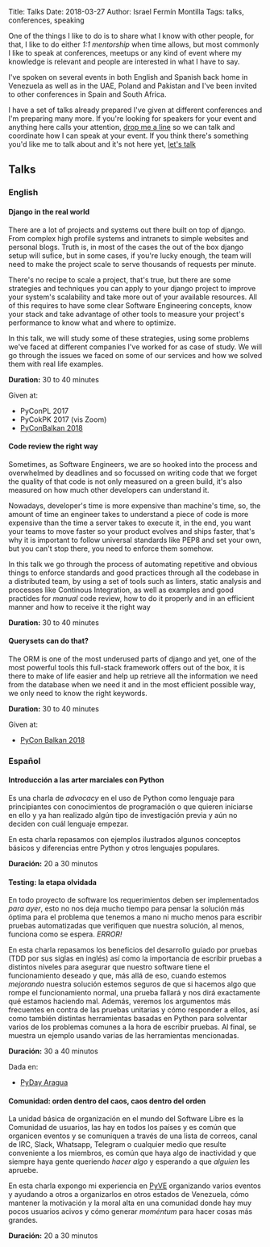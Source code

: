 Title: Talks
Date: 2018-03-27
Author: Israel Fermín Montilla
Tags: talks, conferences, speaking 


One of the things I like to do is to share what I know with other people,
for that, I like to do either *1:1 mentorship* when time allows, but
most commonly I like to speak at conferences, meetups or any kind of
event where my knowledge is relevant and people are interested in what
I have to say.

I've spoken on several events in both English and Spanish back home in
Venezuela as well as in the UAE, Poland and Pakistan and I've been invited
to other conferences in Spain and South Africa.

I have a set of talks already prepared I've given at different conferences
and I'm preparing many more. If you're looking for speakers for your event
and anything here calls your attention, [drop me a line](mailto:iferminm@gmail.com)
so we can talk and coordinate how I can speak at your event. If you think
there's something you'd like me to talk about and it's not here yet,
[let's talk](mailto:iferminm@gmail.com)

## Talks

### English

#### Django in the real world
There are a lot of projects and systems out there built on top of django. From complex 
high profile systems and intranets to simple websites and personal blogs. Truth is, 
in most of the cases the out of the box django setup will sufice, but in some cases, 
if you're lucky enough, the team will need to make the project scale to serve 
thousands of requests per minute.

There's no recipe to scale a project, that's true, but there are some strategies and 
techniques you can apply to your django project to improve your system's scalability 
and take more out of your available resources. All of this requires to have some clear 
Software Engineering concepts, know your stack and take advantage of other tools to measure 
your project's performance to know what and where to optimize.

In this talk, we will study some of these strategies, using some problems we've faced at 
different companies I've worked for as case of study. We will go through the issues we faced 
on some of our services and how we solved them with real life examples.

**Duration:** 30 to 40 minutes

Given at:
* PyConPL 2017
* PyCokPK 2017 (vis Zoom)
* [PyConBalkan 2018](https://www.youtube.com/watch?v=k520PnB-xHo)

#### Code review the right way
Sometimes, as Software Engineers, we are so hooked into the process and overwhelmed by deadlines and so focussed on writing code that we
forget the quality of that code is not only measured on a green build, it's also measured on how much other developers can understand it.

Nowadays, developer's time is more expensive than machine's time, so, the amount of time an engineer takes to understand a piece of code
is more expensive than the time a server takes to execute it, in the end, you want your teams to move faster so your product
evolves and ships faster, that's why it is important to follow universal standards like PEP8 and set your own, but you can't stop
there, you need to enforce them somehow.

In this talk we go through the process of automating repetitive and obvious things to enforce standards and good practices
through all the codebase in a distributed team, by using a set of tools such as linters, static analysis and processes like
Continous Integration, as well as examples and good practides for *manual* code review, how to do it properly and in an
efficient manner and how to receive it the right way

**Duration:** 30 to 40 minutes

#### Querysets can do that?
The ORM is one of the most underused parts of django and yet, one of the most powerful tools
this full-stack framework offers out of the box, it is there to make of life easier and help up
retrieve all the information we need from the database when we need it and in the most efficient
possible way, we only need to know the right keywords.

**Duration:** 30 to 40 minutes

Given at:
* [PyCon Balkan 2018](https://www.youtube.com/watch?v=3WEUsO9wSBY)


### Español

#### Introducción a las arter marciales con Python
Es una charla de *advocacy* en el uso de Python como lenguaje para principiantes
con conocimientos de programación o que quieren iniciarse en ello y ya han realizado
algún tipo de investigación previa y aún no deciden con cuál lenguaje empezar. 

En esta charla repasamos con ejemplos ilustrados algunos conceptos básicos y diferencias
entre Python y otros lenguajes populares.

**Duración:** 20 a 30 minutos

#### Testing: la etapa olvidada
En todo proyecto de software los requerimientos deben ser implementados *para ayer*, esto
no nos deja mucho tiempo para pensar la solución más óptima para el problema que tenemos
a mano ni mucho menos para escribir pruebas automatizadas que verifiquen que nuestra solución,
al menos, funciona como se espera. *ERROR!*

En esta charla repasamos los beneficios del desarrollo guiado por pruebas (TDD por sus siglas
en inglés) así como la importancia de escribir pruebas a distintos niveles para asegurar que
nuestro software tiene el funcionamiento deseado y que, más allá de eso, cuando estemos *mejorando*
nuestra solución estemos seguros de que si hacemos algo que rompe el funcionamiento normal, una
prueba fallará y nos dirá exactamente qué estamos haciendo mal. Además, veremos los argumentos
más frecuentes en contra de las pruebas unitarias y cómo responder a ellos, así como también distintas
herramientas basadas en Python para solventar varios de los problemas comunes a la hora de escribir
pruebas. Al final, se muestra un ejemplo usando varias de las herramientas mencionadas.

**Duración:** 30 a 40 minutos

Dada en:
* [PyDay Aragua](https://www.youtube.com/watch?v=qtgBpA8-Als&list=PLe_-7MJlIjxRm-Z8WhBmS2pII4rtBGPQh&index=2&t=0s)

#### Comunidad: orden dentro del caos, caos dentro del orden
La unidad básica de organización en el mundo del Software Libre es la Comunidad
de usuarios, las hay en todos los países y es común que organicen eventos y se comuniquen a través
de una lista de correos, canal de IRC, Slack, Whatsapp, Telegram o cualquier medio que resulte
conveniente a los miembros, es común que haya algo de inactividad y que siempre haya gente queriendo
*hacer algo* y esperando a que *alguien* les apruebe.

En esta charla expongo mi experiencia en [PyVE](http://pyve.github.io) organizando varios eventos 
y ayudando a otros a organizarlos en otros estados de Venezuela, cómo mantener la motivación y la moral
alta en una comunidad donde hay muy pocos usuarios acivos y cómo generar *moméntum* para hacer cosas
más grandes.

**Duración:** 20 a 30 minutos

